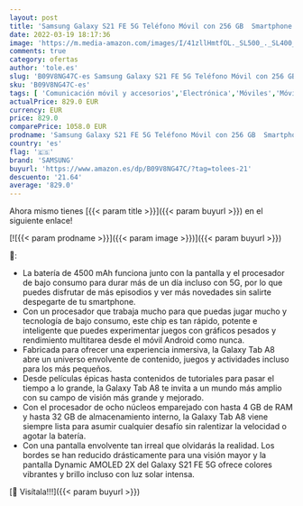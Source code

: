 ```yaml
---
layout: post
title: 'Samsung Galaxy S21 FE 5G Teléfono Móvil con 256 GB  Smartphone Libre  Android  Oliva  Versión Española  + Samsung Galaxy Tab A8 - Tablet de 10.5”  32GB  WiFi  Android  Color Gris  Versión Española '
date: 2022-03-19 18:17:36
image: 'https://m.media-amazon.com/images/I/41zllHmtfOL._SL500_._SL400_.jpg'
comments: true
category: ofertas
author: 'tole.es'
slug: 'B09V8NG47C-es Samsung Galaxy S21 FE 5G Teléfono Móvil con 256 GB...'
sku: 'B09V8NG47C-es'
tags: [ 'Comunicación móvil y accesorios','Electrónica','Móviles','Móviles y smartphones libres','android','samsung', ]
actualPrice: 829.0 EUR
currency: EUR
price: 829.0
comparePrice: 1058.0 EUR
prodname: 'Samsung Galaxy S21 FE 5G Teléfono Móvil con 256 GB  Smartphone Libre  Android  Oliva  Versión Española  + Samsung Galaxy Tab A8 - Tablet de 10.5”  32GB  WiFi  Android  Color Gris  Versión Española '
country: 'es'
flag: '🇪🇸'
brand: 'SAMSUNG'
buyurl: 'https://www.amazon.es/dp/B09V8NG47C/?tag=tolees-21'
descuento: '21.64'
average: '829.0'
---
```


Ahora mismo tienes [{{< param title >}}]({{< param buyurl >}}) en el siguiente enlace!

[![{{< param prodname >}}]({{< param image >}})]({{< param buyurl >}})

🔎:

- La batería de 4500 mAh funciona junto con la pantalla y el procesador de bajo consumo para durar más de un día incluso con 5G, por lo que puedes disfrutar de más episodios y ver más novedades sin salirte despegarte de tu smartphone.
- Con un procesador que trabaja mucho para que puedas jugar mucho y tecnología de bajo consumo, este chip es tan rápido, potente e inteligente que puedes experimentar juegos con gráficos pesados y rendimiento multitarea desde el móvil Android como nunca.
- Fabricada para ofrecer una experiencia inmersiva, la Galaxy Tab A8 abre un universo envolvente de contenido, juegos y actividades incluso para los más pequeños.
- Desde películas épicas hasta contenidos de tutoriales para pasar el tiempo a lo grande, la Galaxy Tab A8 te invita a un mundo más amplio con su campo de visión más grande y mejorado.
- Con el procesador de ocho núcleos emparejado con hasta 4 GB de RAM y hasta 32 GB de almacenamiento interno, la Galaxy Tab A8 viene siempre lista para asumir cualquier desafío sin ralentizar la velocidad o agotar la batería.
- Con una pantalla envolvente tan irreal que olvidarás la realidad. Los bordes se han reducido drásticamente para una visión mayor y la pantalla Dynamic AMOLED 2X del Galaxy S21 FE 5G ofrece colores vibrantes y brillo incluso con luz solar intensa.

[🛒 Visítala!!!]({{< param buyurl >}})
